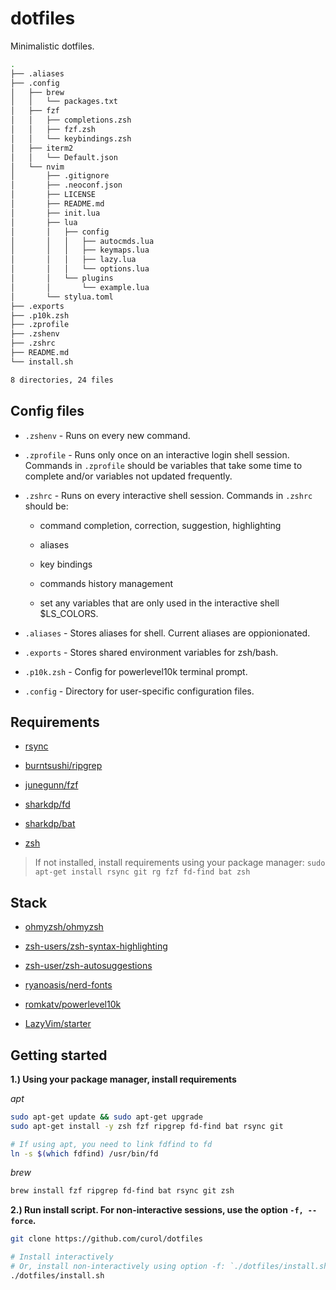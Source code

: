 # dotfiles

Minimalistic dotfiles.

```sh
.
├── .aliases
├── .config
│   ├── brew
│   │   └── packages.txt
│   ├── fzf
│   │   ├── completions.zsh
│   │   ├── fzf.zsh
│   │   └── keybindings.zsh
│   ├── iterm2
│   │   └── Default.json
│   └── nvim
│       ├── .gitignore
│       ├── .neoconf.json
│       ├── LICENSE
│       ├── README.md
│       ├── init.lua
│       ├── lua
│       │   ├── config
│       │   │   ├── autocmds.lua
│       │   │   ├── keymaps.lua
│       │   │   ├── lazy.lua
│       │   │   └── options.lua
│       │   └── plugins
│       │       └── example.lua
│       └── stylua.toml
├── .exports
├── .p10k.zsh
├── .zprofile
├── .zshenv
├── .zshrc
├── README.md
└── install.sh

8 directories, 24 files
```
## Config files

- `.zshenv` - Runs on every new command.

- `.zprofile` - Runs only once on an interactive login shell session.
Commands in `.zprofile` should be variables that take some time to complete and/or variables not updated frequently.

- `.zshrc` - Runs on every interactive shell session.
Commands in `.zshrc` should be:
    - command completion, correction, suggestion, highlighting

    - aliases

    - key bindings

    - commands history management

    - set any variables that are only used in the interactive shell $LS_COLORS.

- `.aliases` - Stores aliases for shell. Current aliases are oppionionated.

- `.exports` - Stores shared environment variables for zsh/bash. 

- `.p10k.zsh` - Config for powerlevel10k terminal prompt. 

- `.config` - Directory for user-specific configuration files.

## Requirements

- [rsync](https://rsync.samba.org/)

- [burntsushi/ripgrep](https://github.com/BurntSushi/ripgrep)

- [junegunn/fzf](https://github.com/junegunn/fzf)

- [sharkdp/fd](https://github.com/sharkdp/fd)

- [sharkdp/bat](https://github.com/sharkdp/bat)

- [zsh](https://github.com/zsh-users/zsh)

> If not installed, install requirements using your package manager: `sudo apt-get install rsync git rg fzf fd-find bat zsh`

## Stack

- [ohmyzsh/ohmyzsh](https://github.com/ohmyzsh/ohmyzsh)

- [zsh-users/zsh-syntax-highlighting](https://github.com/zsh-users/zsh-syntax-highlighting)

- [zsh-user/zsh-autosuggestions](https://github.com/zsh-users/zsh-autosuggestions)

- [ryanoasis/nerd-fonts](https://github.com/ryanoasis/nerd-fonts/raw/HEAD/patched-fonts/DroidSansMono/complete/Droid%20Sans%20Mono%20Nerd%20Font%20Complete.otf)

- [romkatv/powerlevel10k](https://github.com/romkatv/powerlevel10k)

- [LazyVim/starter](https://github.com/LazyVim/starter)


## Getting started

**1.) Using your package manager, install requirements**

*apt*

```sh
sudo apt-get update && sudo apt-get upgrade
sudo apt-get install -y zsh fzf ripgrep fd-find bat rsync git

# If using apt, you need to link fdfind to fd
ln -s $(which fdfind) /usr/bin/fd 
```

*brew*

```sh
brew install fzf ripgrep fd-find bat rsync git zsh
```

**2.) Run install script. For non-interactive sessions, use the option `-f, --force`.**

```sh
git clone https://github.com/curol/dotfiles

# Install interactively
# Or, install non-interactively using option -f: `./dotfiles/install.sh -f`
./dotfiles/install.sh
```


